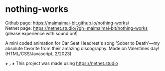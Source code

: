 # nothing-works
Github page: https://maimaimai-bit.github.io/nothing-works/ <br />
Netnet page: https://netnet.studio/?gh=maimaimai-bit/nothing-works <br />
(please experience with sound on!)

A mini coded animation for Car Seat Headrest's song 'Sober to Death'—my absolute favorite from their amazing discography. Made on Valentines day! (HTML/CSS/Javascript, 2/2023)

◕ ◞ ◕ This project was made using https://netnet.studio

